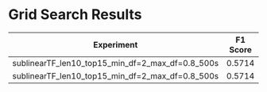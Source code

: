 # Grid Search Results

| Experiment  | F1 Score | Precision | Recall |
| ----------- | -------- | --------- | ------ | 
| sublinearTF_len10_top15_min_df=2_max_df=0.8_500s | 0.5714 | 0.4995 | 0.6675 |
| sublinearTF_len10_top15_min_df=2_max_df=0.8_500s | 0.5714 | 0.4995 | 0.6675 |
